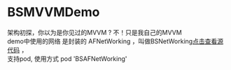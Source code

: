 # BSMVVMDemo
架构初探，你以为是你见过的MVVM ?     不！只是我自己的MVVM <br/>
demo中使用的网络 是封装的 AFNetWorking ，叫做BSNetWorking[点击查看源代码](https://github.com/BlackStarLang/BSAFNetWorking.git) ，<br/>
支持pod,  使用方式 pod 'BSAFNetWorking'
